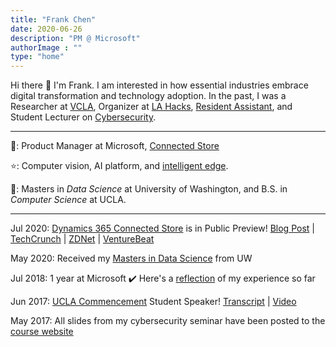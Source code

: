 ```yaml
---
title: "Frank Chen"
date: 2020-06-26
description: "PM @ Microsoft"
authorImage : ""
type: "home"
---
```


Hi there 👋 I'm Frank. I am interested in how essential industries embrace digital transformation and technology adoption. In the past, I was a Researcher at [VCLA](https://vcla.stat.ucla.edu/), Organizer at [LA Hacks](https://lahacks.com/), [Resident Assistant](https://reslife.ucla.edu/employment/ra), and Student Lecturer on [Cybersecurity](https://kfrankc.com/cs88s/).

---

💼: Product Manager at Microsoft, [Connected Store](https://dynamics.microsoft.com/en-us/ai/connected-store/)

⭐: Computer vision, AI platform, and [intelligent edge](https://azure.microsoft.com/en-us/overview/future-of-cloud/).

🍎: Masters in _Data Science_ at University of Washington, and B.S. in _Computer Science_ at UCLA.

---

Jul 2020: [Dynamics 365 Connected Store](https://dynamics.microsoft.com/en-us/ai/connected-store/) is in Public Preview! [Blog Post](https://cloudblogs.microsoft.com/dynamics365/bdm/2020/07/22/introducing-new-functionalities-to-dynamics-365-connected-store/) | [TechCrunch](https://techcrunch.com/2020/07/21/microsoft-introduces-customer-voice-a-real-time-customer-feedback-tool/) | [ZDNet](https://www.zdnet.com/article/microsoft-releases-preview-of-its-dynamics-365-connected-store-and-fraud-protection-services/) | [VentureBeat](https://venturebeat.com/2020/07/21/microsoft-launches-new-ai-powered-dynamics-365-retail-and-fraud-services/)

May 2020: Received my [Masters in Data Science](https://www.washington.edu/datasciencemasters/) from UW

Jul 2018: 1 year at Microsoft ✔️ Here's a [reflection](https://www.linkedin.com/pulse/lessons-from-1-year-microsoft-frank-chen/) of my experience so far

Jun 2017: [UCLA Commencement](https://samueli.ucla.edu/2017_commencement/) Student Speaker! [Transcript](https://kfrankc.com/posts/ucla-commencement-speech/) | [Video](https://www.youtube.com/watch?v=wr6u5Q-SZRo&feature=youtu.be&t=1h59m24s)

May 2017: All slides from my cybersecurity seminar have been posted to the [course website](https://kfrankc.com/cs88s)

